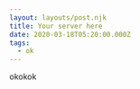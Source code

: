 ```yaml
---
layout: layouts/post.njk
title: Your server here
date: 2020-03-18T05:20:00.000Z
tags:
  - ok
---
```

okokok